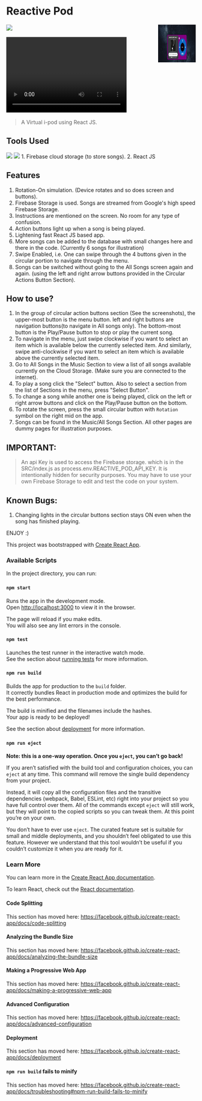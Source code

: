 # Reactive Pod
<img src="https://img.shields.io/badge/Dev-Complete-brightgreen">

<img src="./music.png" width="100px" height="100px" align="right">

<video src="./myiPod.mp4" width="320" height="200" controls preload></video>

> A Virtual i-pod using React JS.

## Tools Used
<img src="https://miro.medium.com/max/1024/1*oT_l6QxMdTN65-0gwFqeNg.png" width=300px>
<img src="https://upload.wikimedia.org/wikipedia/commons/thumb/a/a7/React-icon.svg/1200px-React-icon.svg.png" width=200px>
1. Firebase cloud storage (to store songs).
2. React JS

## Features
1. Rotation-On simulation. (Device rotates and so does screen and buttons).
2. Firebase Storage is used. Songs are streamed from Google's high speed Firebase Storage.
3. Instructions are mentioned on the screen. No room for any type of confusion.
4. Action buttons light up when a song is being played.
5. Lightening fast React JS based app.
6. More songs can be added to the database with small changes here and there in the code. (Currently 6 songs for illustration)
7. Swipe Enabled, i.e. One can swipe through the 4 buttons given in the circular portion to navigate through the menu.
8. Songs can be switched without going to the All Songs screen again and again. (using the left and right arrow buttons provided in the Circular Actions Button Section).

## How to use?
1. In the group of circular action buttons section (See the screenshots), the upper-most button is the menu button. left and right buttons are navigation buttons(to navigate in All songs only). The bottom-most button is the Play/Pause button to stop or play the current song.
2. To navigate in the menu, just swipe clockwise if you want to select an item which is available below the currently selected item. And similarly, swipe anti-clockwise if you want to select an item which is available above the currently selected item.
3. Go to All Songs in the Music Section to view a list of all songs available currently on the Cloud Storage. (Make sure you are connected to the internet).
4. To play a song click the "Select" button. Also to select a section from the list of Sections in the menu, press "Select Button".
5. To change a song while another one is being played, click on the left or right arrow buttons and click on the Play/Pause button on the bottom.
6. To rotate the screen, press the small circular button with `Rotation` symbol on the right mid on the app.
7. Songs can be found in the Music/All Songs Section. All other pages are dummy pages for illustration purposes.

## IMPORTANT:
> An api Key is used to access the Firebase storage. which is in the SRC/index.js as process.env.REACTIVE_POD_API_KEY. It is intentionally hidden for security purposes. You may have to use your own Firebase Storage to edit and test the code on your system.

## Known Bugs:
1. Changing lights in the circular buttons section stays ON even when the song has finished playing.

ENJOY :)

This project was bootstrapped with [Create React App](https://github.com/facebook/create-react-app).

### Available Scripts

In the project directory, you can run:

#### `npm start`

Runs the app in the development mode.<br />
Open [http://localhost:3000](http://localhost:3000) to view it in the browser.

The page will reload if you make edits.<br />
You will also see any lint errors in the console.

#### `npm test`

Launches the test runner in the interactive watch mode.<br />
See the section about [running tests](https://facebook.github.io/create-react-app/docs/running-tests) for more information.

#### `npm run build`

Builds the app for production to the `build` folder.<br />
It correctly bundles React in production mode and optimizes the build for the best performance.

The build is minified and the filenames include the hashes.<br />
Your app is ready to be deployed!

See the section about [deployment](https://facebook.github.io/create-react-app/docs/deployment) for more information.

#### `npm run eject`

**Note: this is a one-way operation. Once you `eject`, you can’t go back!**

If you aren’t satisfied with the build tool and configuration choices, you can `eject` at any time. This command will remove the single build dependency from your project.

Instead, it will copy all the configuration files and the transitive dependencies (webpack, Babel, ESLint, etc) right into your project so you have full control over them. All of the commands except `eject` will still work, but they will point to the copied scripts so you can tweak them. At this point you’re on your own.

You don’t have to ever use `eject`. The curated feature set is suitable for small and middle deployments, and you shouldn’t feel obligated to use this feature. However we understand that this tool wouldn’t be useful if you couldn’t customize it when you are ready for it.

### Learn More

You can learn more in the [Create React App documentation](https://facebook.github.io/create-react-app/docs/getting-started).

To learn React, check out the [React documentation](https://reactjs.org/).

#### Code Splitting

This section has moved here: https://facebook.github.io/create-react-app/docs/code-splitting

#### Analyzing the Bundle Size

This section has moved here: https://facebook.github.io/create-react-app/docs/analyzing-the-bundle-size

#### Making a Progressive Web App

This section has moved here: https://facebook.github.io/create-react-app/docs/making-a-progressive-web-app

#### Advanced Configuration

This section has moved here: https://facebook.github.io/create-react-app/docs/advanced-configuration

#### Deployment

This section has moved here: https://facebook.github.io/create-react-app/docs/deployment

#### `npm run build` fails to minify

This section has moved here: https://facebook.github.io/create-react-app/docs/troubleshooting#npm-run-build-fails-to-minify